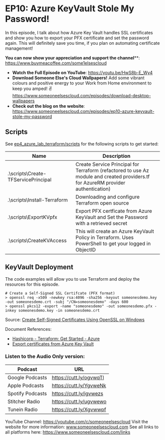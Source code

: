 # EP10: Azure KeyVault Stole My Password!
In this episode, I talk about how Azure Key Vault handles SSL certificates and show you how to export your PFX certificate and set the password again.
This will definitely save you time, if you plan on automating certificate management!

**You can now show your appreciation and support the channel****: https://www.buymeacoffee.com/some1elsescloud

- **Watch the Full Episode on YouTube**: https://youtu.be/HwS8b-E_Wy4
- **Download Someone Else's Cloud Wallpapers!** Add some vibrant colours and positive energy to your Work from Home environment to keep you amped! ✌️ https://www.someoneelsescloud.com/episodes/download-desktop-wallpapers
- **Check out the blog on the website**: https://www.someoneelsescloud.com/episodes/ep10-azure-keyvault-stole-my-password

## Scripts

See [ep4_azure_lab_terraform/scripts](https://github.com/someoneelsescloud/ep4_azure_lab_terraform/tree/master/scripts) for the following scripts to get started:

|Name|Description|
|---|---|
|.\scripts\Create-TFServicePrincipal|Create Service Principal for Terraform (refactored to use Az module and created providers.tf for AzureRM provider authentication)|
|.\scripts\Install-Terraform|Downloading and configure Terraform open source|
|.\scripts\ExportKVpfx|Export PFX certficate from Azure KeyVault and Set the Password with a retrieved secret |
|.\scripts\CreateKVAccess|This will create an Azure KeyVault Policy in Terraform. Uses PowerShell to get your logged in ObjectID|

## KeyVault Deployment
The code examples will allow you to use Terraform and deploy the resources for this episode.

```
# Create a Self-Signed SSL Certifcate (PFX format)
> openssl req -x509 -newkey rsa:4096 -sha256 -keyout someonesdemo.key -out someonesdemo.crt -subj "/CN=someonesdemo" -days 600
> openssl pkcs12 -export -name "someonesdemo" -out someonesdemo.pfx -inkey someonesdemo.key -in someonesdemo.crt
```

Source: [Create Self-Signed Certificates Using OpenSSL on Windows](https://improveandrepeat.com/2019/03/create-self-signed-certificates-using-openssl-on-windows/)

Document References:
- [Hashicorp - Terraform: Get Started - Azure](https://learn.hashicorp.com/collections/terraform/azure-get-started)
- [Export certificates from Azure Key Vault](https://docs.microsoft.com/en-us/azure/key-vault/certificates/how-to-export-certificate?tabs=azure-cli)

### Listen to the Audio Only version:
|Podcast|URL|
|---|---|
|Google Podcasts| https://cutt.ly/ogvwqTl|
|Apple Podcasts| https://cutt.ly/YgvweNk| 
|Spotify Podcasts| https://cutt.ly/igvwezs|
|Stitcher Radio| https://cutt.ly/ugvwewo|
|Tunein Radio| https://cutt.ly/Xgvwwpf|

YouTube Channel: https://youtube.com/c/someoneelsescloud
Visit the website for more information: www.someoneelsescloud.com
See all links to all platforms here: https://www.someoneelsescloud.com/links
